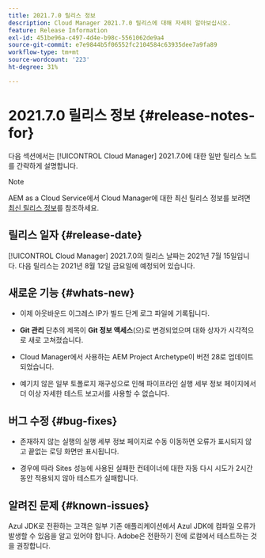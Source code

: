 ```yaml
---
title: 2021.7.0 릴리스 정보
description: Cloud Manager 2021.7.0 릴리스에 대해 자세히 알아보십시오.
feature: Release Information
exl-id: 451be96a-c497-4d4e-b98c-5561062de9a4
source-git-commit: e7e9844b5f06552fc2104584c63935dee7a9fa89
workflow-type: tm+mt
source-wordcount: '223'
ht-degree: 31%

---
```


# 2021.7.0 릴리스 정보 {#release-notes-for}

다음 섹션에서는 [!UICONTROL Cloud Manager] 2021.7.0에 대한 일반 릴리스 노트를 간략하게 설명합니다.

>[!NOTE]
>AEM as a Cloud Service에서 Cloud Manager에 대한 최신 릴리스 정보를 보려면 [최신 릴리스 정보](https://experienceleague.adobe.com/en/docs/experience-manager-cloud-service/content/release-notes/cloud-manager/current#getting-access)를 참조하세요.

## 릴리스 일자 {#release-date}

[!UICONTROL Cloud Manager] 2021.7.0의 릴리스 날짜는 2021년 7월 15일입니다.
다음 릴리스는 2021년 8월 12일 금요일에 예정되어 있습니다.

## 새로운 기능 {#whats-new}

<!--
* Customers can now use Azul 8 and 11 JDKs for their Cloud Manager build processes. They can choose to apply one of these JDKs either for toolchains-compatible Maven plug-ins or for the entire Maven process execution. -->

* 이제 아웃바운드 이그레스 IP가 빌드 단계 로그 파일에 기록됩니다.

* **Git 관리** 단추의 제목이 **Git 정보 액세스**(으)로 변경되었으며 대화 상자가 시각적으로 새로 고쳐졌습니다.

* Cloud Manager에서 사용하는 AEM Project Archetype이 버전 28로 업데이트되었습니다.

* 예기치 않은 일부 토폴로지 재구성으로 인해 파이프라인 실행 세부 정보 페이지에서 더 이상 자세한 테스트 보고서를 사용할 수 없습니다.

## 버그 수정 {#bug-fixes}

* 존재하지 않는 실행의 실행 세부 정보 페이지로 수동 이동하면 오류가 표시되지 않고 끝없는 로딩 화면만 표시됩니다.

* 경우에 따라 Sites 성능에 사용된 실패한 컨테이너에 대한 자동 다시 시도가 2시간 동안 적용되지 않아 테스트가 실패합니다.

## 알려진 문제 {#known-issues}

Azul JDK로 전환하는 고객은 일부 기존 애플리케이션에서 Azul JDK에 컴파일 오류가 발생할 수 있음을 알고 있어야 합니다. Adobe은 전환하기 전에 로컬에서 테스트하는 것을 권장합니다.
